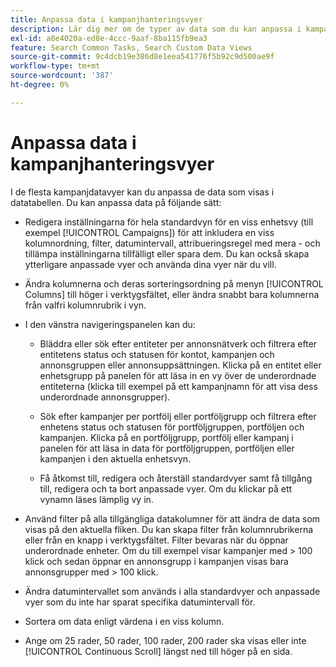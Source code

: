 ```yaml
---
title: Anpassa data i kampanjhanteringsvyer
description: Lär dig mer om de typer av data som du kan anpassa i kampanjdatavyer.
exl-id: a8e4020a-ed8e-4ccc-9aaf-8ba115fb9ea3
feature: Search Common Tasks, Search Custom Data Views
source-git-commit: 9c4dcb19e386d8e1eea541776f5b92c9d500ae9f
workflow-type: tm+mt
source-wordcount: '387'
ht-degree: 0%

---
```


# Anpassa data i kampanjhanteringsvyer

I de flesta kampanjdatavyer kan du anpassa de data som visas i datatabellen. Du kan anpassa data på följande sätt:

* Redigera inställningarna för hela standardvyn för en viss enhetsvy (till exempel [!UICONTROL Campaigns]) för att inkludera en viss kolumnordning, filter, datumintervall, attribueringsregel med mera - och tillämpa inställningarna tillfälligt eller spara dem. Du kan också skapa ytterligare anpassade vyer och använda dina vyer när du vill.

* Ändra kolumnerna och deras sorteringsordning på menyn [!UICONTROL Columns] till höger i verktygsfältet, eller ändra snabbt bara kolumnerna från valfri kolumnrubrik i vyn.

* I den vänstra navigeringspanelen kan du:

   * Bläddra eller sök efter entiteter per annonsnätverk och filtrera efter entitetens status och statusen för kontot, kampanjen och annonsgruppen eller annonsuppsättningen. Klicka på en entitet eller enhetsgrupp på panelen för att läsa in en vy över de underordnade entiteterna (klicka till exempel på ett kampanjnamn för att visa dess underordnade annonsgrupper).

   * Sök efter kampanjer per portfölj eller portföljgrupp och filtrera efter enhetens status och statusen för portföljgruppen, portföljen och kampanjen. Klicka på en portföljgrupp, portfölj eller kampanj i panelen för att läsa in data för portföljgruppen, portföljen eller kampanjen i den aktuella enhetsvyn.

   * Få åtkomst till, redigera och återställ standardvyer samt få tillgång till, redigera och ta bort anpassade vyer. Om du klickar på ett vynamn läses lämplig vy in.

* Använd filter på alla tillgängliga datakolumner för att ändra de data som visas på den aktuella fliken. Du kan skapa filter från kolumnrubrikerna eller från en knapp i verktygsfältet. Filter bevaras när du öppnar underordnade enheter. Om du till exempel visar kampanjer med \> 100 klick och sedan öppnar en annonsgrupp i kampanjen visas bara annonsgrupper med \> 100 klick.

* Ändra datumintervallet som används i alla standardvyer och anpassade vyer som du inte har sparat specifika datumintervall för.

* Sortera om data enligt värdena i en viss kolumn.

* Ange om 25 rader, 50 rader, 100 rader, 200 rader ska visas eller inte [!UICONTROL Continuous Scroll] längst ned till höger på en sida.
